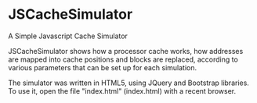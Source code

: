 # JSCacheSimulator
A Simple Javascript Cache Simulator

JSCacheSimulator shows how a processor cache works, how addresses are mapped into cache positions and blocks
are replaced, according to various parameters that can be set up for each simulation.

The simulator was written in HTML5, using JQuery and Bootstrap libraries. To use it, open the file "index.html"
(index.html) with a recent browser.
